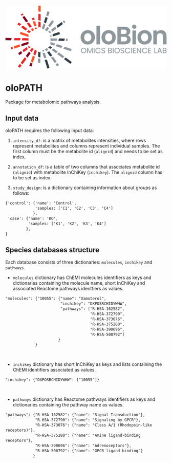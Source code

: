 ![oloPATH](images/olobion-logo.png)

# oloPATH

Package for metabolomic pathways analysis.

## Input data

oloPATH requires the following input data:

1. `intensity_df`: is a matrix of metabolites intensities, where rows represent metabolites and columns represent individual samples. The first column must be the metabolite id (`alignid`) and needs to be set as index.

2. `annotation_df`: is a table of two columns that associates metabolite id (`alignid`) with metabolite InChiKey (`inchikey`). The `alignid` column has to be set as index.

3. `study_design`: is a dictionary containing information about groups as follows:

```
{'control': {'name': 'Control',
             'samples: ['C1', 'C2', 'C3', 'C4']
            },
 'case': {'name': 'KO',
          'samples: ['K1', 'K2', 'K3', 'K4']
         },
}
```


## Species databases structure

Each database consists of three dictionaries: `molecules`, `inchikey` and `pathways`.

- `molecules` dictionary has ChEMI molecules identifiers as keys and dictionaries containing the molecule name, short InChiKey and associated Reactome pathways identfiers as values.

```
"molecules": {"10055": {"name": "Xamoterol",
                        "inchikey": "DXPOSRCHIDYWHW",
                        "pathways": ["R-HSA-162582",
                                     "R-HSA-372790",
                                     "R-HSA-373076",
                                     "R-HSA-375280",
                                     "R-HSA-390696",
                                     "R-HSA-500792"]
                       }
             }
```

<br>

- `inchikey` dictionary has short InChiKey as keys and lists containing the ChEMI identifiers associated as values.

```
"inchikey": {"DXPOSRCHIDYWHW": ["10055"]}
```

<br>

- `pathways` dictionary has Reactome pathways identifiers as keys and dictionaries containing the pathway name as values.

```
"pathways": {"R-HSA-162582": {"name": "Signal Transduction"},
             "R-HSA-372790": {"name": "Signaling by GPCR"},
             "R-HSA-373076": {"name": "Class A/1 (Rhodopsin-like receptors)"},
             "R-HSA-375280": {"name": "Amine ligand-binding receptors"},
             "R-HSA-390696": {"name": "Adrenoceptors"},
             "R-HSA-500792": {"name": "GPCR ligand binding"}
            }
```
